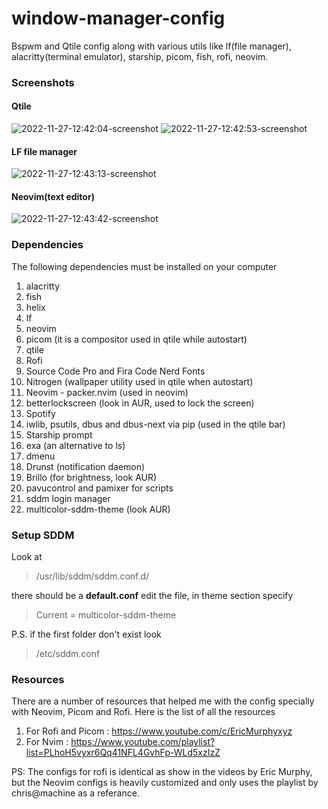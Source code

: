 # window-manager-config
Bspwm and Qtile config along with various utils like lf(file manager), alacritty(terminal emulator), starship, picom, fish, rofi, neovim.

### Screenshots

#### Qtile
![2022-11-27-12:42:04-screenshot](https://user-images.githubusercontent.com/99042379/204123763-f96fd977-bd79-407e-b6c5-56d75d0fb0c1.png)
![2022-11-27-12:42:53-screenshot](https://user-images.githubusercontent.com/99042379/204123770-fc6a0bc7-bb50-46c7-b021-86f92f612124.png)

#### LF file manager
![2022-11-27-12:43:13-screenshot](https://user-images.githubusercontent.com/99042379/204123773-ed06c706-bfb7-4fd3-850f-eee3fbbfbb62.png)

#### Neovim(text editor)
![2022-11-27-12:43:42-screenshot](https://user-images.githubusercontent.com/99042379/204123780-effde93b-9cda-43fa-860f-90e250879bf2.png)



### Dependencies
The following dependencies must be installed on your computer
1. alacritty
2. fish
3. helix
4. lf
5. neovim
6. picom (it is a compositor used in qtile while autostart)
7. qtile
8. Rofi
9. Source Code Pro and Fira Code Nerd Fonts
10. Nitrogen (wallpaper utility used in qtile when autostart)
11. Neovim - packer.nvim (used in neovim)
12. betterlockscreen (look in AUR, used to lock the screen)
13. Spotify 
14. iwlib, psutils, dbus and dbus-next via pip (used in the qtile bar)
15. Starship prompt
16. exa (an alternative to ls)
17. dmenu
18. Drunst (notification daemon)
19. Brillo (for brightness, look AUR)
20. pavucontrol and pamixer for scripts
21. sddm login manager
22. multicolor-sddm-theme (look AUR)

### Setup SDDM
Look at
> /usr/lib/sddm/sddm.conf.d/

there should be a **default.conf** edit the file, in theme section specify

> Current = multicolor-sddm-theme

P.S. if the first folder don't exist look 

> /etc/sddm.conf

### Resources
There are a number of resources that helped me with the config specially with Neovim, Picom and Rofi. Here is the list of all the resources 
1. For Rofi and Picom : https://www.youtube.com/c/EricMurphyxyz
2. For Nvim : https://www.youtube.com/playlist?list=PLhoH5vyxr6Qq41NFL4GvhFp-WLd5xzIzZ

PS: The configs for rofi is identical as show in the videos by Eric Murphy, but the Neovim configs is heavily customized and only uses the playlist by chris@machine as a referance.
